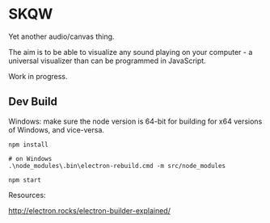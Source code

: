 # SKQW

Yet another audio/canvas thing. 

The aim is to be able to visualize any sound playing on your computer - a universal visualizer than can be programmed in JavaScript.

Work in progress.

##  Dev Build

Windows: make sure the node version is 64-bit for building for x64 versions of Windows, and vice-versa.

```
npm install

# on Windows
.\node_modules\.bin\electron-rebuild.cmd -m src/node_modules

npm start
```


Resources:

http://electron.rocks/electron-builder-explained/